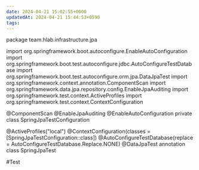 ```yaml
---
date: 2024-04-21 15:02:55+0000
updatedAt: 2024-04-21 15:44:53+0590
tags: 
---
```

package team.hlab.infrastructure.jpa

import org.springframework.boot.autoconfigure.EnableAutoConfiguration
import org.springframework.boot.test.autoconfigure.jdbc.AutoConfigureTestDatabase
import org.springframework.boot.test.autoconfigure.orm.jpa.DataJpaTest
import org.springframework.context.annotation.ComponentScan
import org.springframework.data.jpa.repository.config.EnableJpaAuditing
import org.springframework.test.context.ActiveProfiles
import org.springframework.test.context.ContextConfiguration

@ComponentScan
@EnableJpaAuditing
@EnableAutoConfiguration
private class SpringJpaTestConfiguration

@ActiveProfiles("local")
@ContextConfiguration(classes = [SpringJpaTestConfiguration::class])
@AutoConfigureTestDatabase(replace = AutoConfigureTestDatabase.Replace.NONE)
@DataJpaTest
annotation class SpringJpaTest

#Test  